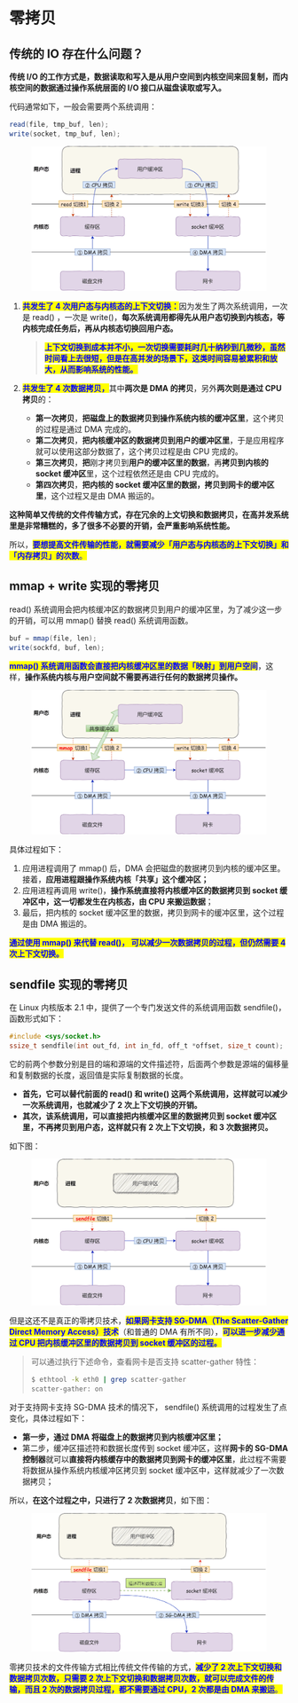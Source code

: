 # 零拷贝

## **传统的 IO 存在什么问题？**

**传统 I/O 的工作方式是，数据读取和写入是从用户空间到内核空间来回复制，而内核空间的数据通过操作系统层面的 I/O 接口从磁盘读取或写入。**

代码通常如下，一般会需要两个系统调用：

```java
read(file, tmp_buf, len);
write(socket, tmp_buf, len);
```

<figure><img src="../.gitbook/assets/java-io-copy-3.png" alt=""><figcaption></figcaption></figure>

1.  <mark style="color:blue;">**共发生了 4 次用户态与内核态的上下文切换：**</mark>因为发生了两次系统调用，一次是 read() ，一次是 write()，**每次系统调用都得先从用户态切换到内核态，等内核完成任务后，再从内核态切换回用户态。**

    > <mark style="color:blue;">**上下文切换到成本并不小，一次切换需要耗时几十纳秒到几微秒，虽然时间看上去很短，但是在高并发的场景下，这类时间容易被累积和放大，从而影响系统的性能。**</mark>
2. <mark style="color:blue;">**共发生了 4 次数据拷贝，**</mark>其中**两次是 DMA 的拷贝**，另外**两次则是通过 CPU 拷贝**的：
   * **第一次拷贝**，**把磁盘上的数据拷贝到操作系统内核的缓冲区里**，这个拷贝的过程是通过 DMA 完成的。
   * **第二次拷贝**，**把内核缓冲区的数据拷贝到用户的缓冲区里**，于是应用程序就可以使用这部分数据了，这个拷贝过程是由 CPU 完成的。
   * **第三次拷贝**，**把**刚才拷贝到**用户的缓冲区里的数据**，再**拷贝到内核的 socket 缓冲区**里，这个过程依然还是由 CPU 完成的。
   * **第四次拷贝**，**把内核的 socket 缓冲区里的数据，拷贝到网卡的缓冲区里**，这个过程又是由 DMA 搬运的。

**这种简单又传统的文件传输方式，存在冗余的上文切换和数据拷贝，在高并发系统里是非常糟糕的，多了很多不必要的开销，会严重影响系统性能。**

所以，<mark style="color:blue;">**要想提高文件传输的性能，就需要减少「用户态与内核态的上下文切换」和「内存拷贝」的次数**</mark><mark style="color:blue;">。</mark>

## **mmap + write 实现的零拷贝**

read() 系统调用会把内核缓冲区的数据拷贝到用户的缓冲区里，为了减少这一步的开销，可以用 mmap() 替换 read() 系统调用函数。

```java
buf = mmap(file, len);
write(sockfd, buf, len);
```

<mark style="color:blue;">**mmap() 系统调用函数会直接把内核缓冲区里的数据「映射」到用户空间**</mark>，这样，**操作系统内核与用户空间就不需要再进行任何的数据拷贝操作。**

<figure><img src="../.gitbook/assets/java-io-copy-4.png" alt=""><figcaption></figcaption></figure>

具体过程如下：

1. 应用进程调用了 mmap() 后，DMA 会把磁盘的数据拷贝到内核的缓冲区里。接着，**应用进程跟操作系统内核「共享」这个缓冲区；**
2. 应用进程再调用 write()，**操作系统直接将内核缓冲区的数据拷贝到 socket 缓冲区中，这一切都发生在内核态，由 CPU 来搬运数据**；
3. 最后，把内核的 socket 缓冲区里的数据，拷贝到网卡的缓冲区里，这个过程是由 DMA 搬运的。

<mark style="color:blue;">**通过使用 mmap() 来代替 read()， 可以减少一次数据拷贝的过程，但仍然需要 4 次上下文切换。**</mark>

## **sendfile 实现的零拷贝**

在 Linux 内核版本 2.1 中，提供了一个专门发送文件的系统调用函数 sendfile()，函数形式如下：

```c
#include <sys/socket.h>
ssize_t sendfile(int out_fd, int in_fd, off_t *offset, size_t count);
```

它的前两个参数分别是目的端和源端的文件描述符，后面两个参数是源端的偏移量和复制数据的长度，返回值是实际复制数据的长度。

* **首先，它可以替代前面的 read() 和 write() 这两个系统调用，这样就可以减少一次系统调用，也就减少了 2 次上下文切换的开销。**
* **其次，该系统调用，可以直接把内核缓冲区里的数据拷贝到 socket 缓冲区里，不再拷贝到用户态，这样就只有 2 次上下文切换，和 3 次数据拷贝。**

如下图：

<figure><img src="../.gitbook/assets/java-io-copy-5.png" alt=""><figcaption></figcaption></figure>

但是这还不是真正的零拷贝技术，<mark style="color:blue;">**如果网卡支持 SG-DMA（The Scatter-Gather Direct Memory Access）技术**</mark>（和普通的 DMA 有所不同），<mark style="color:blue;">**可以进一步减少通过 CPU 把内核缓冲区里的数据拷贝到 socket 缓冲区的过程。**</mark>

> 可以通过执行下述命令，查看网卡是否支持 scatter-gather 特性：
>
> ```bash
> $ ethtool -k eth0 | grep scatter-gather
> scatter-gather: on
> ```

对于支持网卡支持 SG-DMA 技术的情况下， sendfile() 系统调用的过程发生了点变化，具体过程如下：

* **第一步，通过 DMA 将磁盘上的数据拷贝到内核缓冲区里；**
* 第二步，缓冲区描述符和数据长度传到 socket 缓冲区，这样**网卡的 SG-DMA 控制器**就可以**直接将内核缓存中的数据拷贝到网卡的缓冲区里**，此过程不需要将数据从操作系统内核缓冲区拷贝到 socket 缓冲区中，这样就减少了一次数据拷贝；

所以，**在这个过程之中，只进行了 2 次数据拷贝**，如下图：

<figure><img src="../.gitbook/assets/java-io-copy-6.png" alt=""><figcaption></figcaption></figure>

零拷贝技术的文件传输方式相比传统文件传输的方式，<mark style="color:blue;">**减少了 2 次上下文切换和数据拷贝次数，只需要 2 次上下文切换和数据拷贝次数，就可以完成文件的传输，而且 2 次的数据拷贝过程，都不需要通过 CPU，2 次都是由 DMA 来搬运**</mark><mark style="color:blue;">。</mark>

